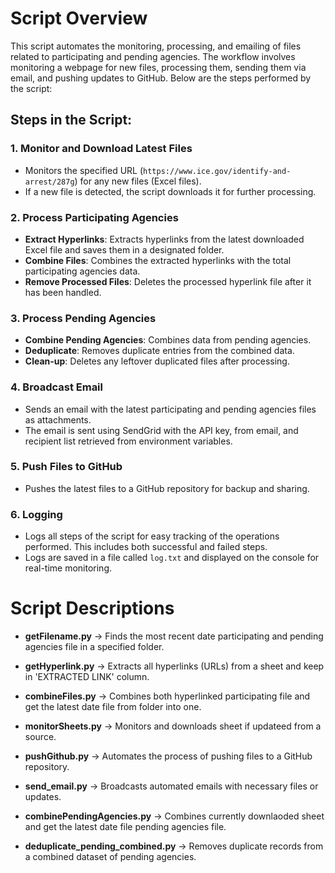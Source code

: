 # Script Overview

This script automates the monitoring, processing, and emailing of files related to participating and pending agencies. The workflow involves monitoring a webpage for new files, processing them, sending them via email, and pushing updates to GitHub. Below are the steps performed by the script:

## Steps in the Script:

### 1. **Monitor and Download Latest Files**
   - Monitors the specified URL (`https://www.ice.gov/identify-and-arrest/287g`) for any new files (Excel files).
   - If a new file is detected, the script downloads it for further processing.

### 2. **Process Participating Agencies**
   - **Extract Hyperlinks**: Extracts hyperlinks from the latest downloaded Excel file and saves them in a designated folder.
   - **Combine Files**: Combines the extracted hyperlinks with the total participating agencies data.
   - **Remove Processed Files**: Deletes the processed hyperlink file after it has been handled.

### 3. **Process Pending Agencies**
   - **Combine Pending Agencies**: Combines data from pending agencies.
   - **Deduplicate**: Removes duplicate entries from the combined data.
   - **Clean-up**: Deletes any leftover duplicated files after processing.

### 4. **Broadcast Email**
   - Sends an email with the latest participating and pending agencies files as attachments.
   - The email is sent using SendGrid with the API key, from email, and recipient list retrieved from environment variables.

### 5. **Push Files to GitHub**
   - Pushes the latest files to a GitHub repository for backup and sharing.

### 6. **Logging**
   - Logs all steps of the script for easy tracking of the operations performed. This includes both successful and failed steps.
   - Logs are saved in a file called `log.txt` and displayed on the console for real-time monitoring.


# Script Descriptions

- **getFilename.py** -> Finds the most recent date participating and pending agencies file in a specified folder.

- **getHyperlink.py** -> Extracts all hyperlinks (URLs) from a sheet and keep in 'EXTRACTED LINK' column.

- **combineFiles.py** -> Combines both hyperlinked participating file and get the latest date file from folder into one.

- **monitorSheets.py** -> Monitors and downloads sheet if updateed from a source.

- **pushGithub.py** -> Automates the process of pushing files to a GitHub repository.

- **send_email.py** -> Broadcasts automated emails with necessary files or updates.

- **combinePendingAgencies.py** -> Combines currently downlaoded sheet and get the latest date file pending agencies file.

- **deduplicate_pending_combined.py** -> Removes duplicate records from a combined dataset of pending agencies.